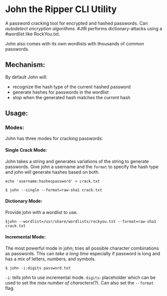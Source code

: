 
# John the Ripper CLI Utility
A password cracking tool for encrypted and hashed passwords. Can *autodetect encryption algorithms*. #JtR performs dictionary-attacks using a #wordlist like RockYou.txt.

John also comes with  its own wordlists with thousands of common passwords.

## Mechanism:
By default John will:
- recognize the hash type of the current hashed password
- generate hashes for passwords in the wordlist
- stop when the generated hash matches the current hash

## Usage:
### Modes:
John has three modes for cracking passwords:

#### Single Crack Mode:
John takes a string and generates variations of the string to generate passwords. Give john a username and the `format` to specify the hash type and john will generate hashes based on both.
```shell
echo 'username:hashespassword' > crack.txt

$ john --single --format=raw-sha1 crack.txt

```

#### Dictionary Mode:
Provide john with a wordlist to use.
```shell
$john --wordlist=/usr/share/wordlists/rockyou.txt --format=raw-sha1 crack.txt
```

#### Incremental Mode:
The most powerful mode in john; tries all possible character combinations as passwords. This can *take a long time* especially if password is long and has a mix of letters, numbers, and symbols.
```shell
$ john -i:digits password.txt
```

`-i`: tells john to use incremental mode. 
`digits`: placeholder which can be used to set the *max number of characters*(?). Can also set the `--format` flag.
